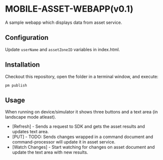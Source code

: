 # MOBILE-ASSET-WEBAPP(v0.1)
A sample webapp which displays data from asset service.

## Configuration

Update `userName` and `assetZoneID` variables in index.html.

## Installation

Checkout this repository, open the folder in a terminal window, and execute:

```
pm publish
```

## Usage
When running on device/simulator it shows three buttons and a text area (in landscape mode atleast).
* [Refresh] - Sends a request to SDK and gets the asset results and updates text area.
* [PUT] - TODO: Sends changes wrapped in a command document and command-processor will update it in asset service.
* [Watch Changes] - Start watching for changes on asset document and update the text area with new results.
